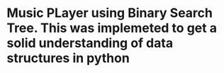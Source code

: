 # Music PLayer using Binary Search Tree. This was implemeted to get a solid understanding of data structures in python
